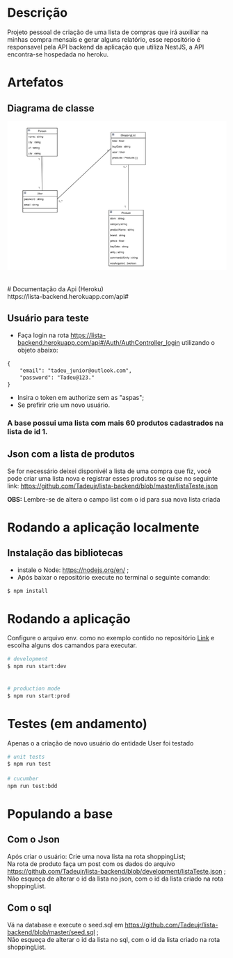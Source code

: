 # Descrição

Projeto pessoal de criação de uma lista de compras que irá auxiliar na minhas compra mensais e gerar alguns relatório, esse repositório é responsavel pela API backend da aplicação que utiliza NestJS, a API encontra-se hospedada no heroku.

# Artefatos
  ## Diagrama de classe <br>
 ![texto](./artefacts/ShoppingList.png)
 
 <br>
# Documentação da Api (Heroku) <br>
https://lista-backend.herokuapp.com/api#



## Usuário para teste <br>
* Faça login na rota https://lista-backend.herokuapp.com/api#/Auth/AuthController_login utilizando o objeto abaixo:<br>
```
{
    "email": "tadeu_junior@outlook.com",
    "password": "Tadeu@123."
}

```
* Insira o token em authorize sem as "aspas";
* Se prefirir crie um novo usuário.<br>

### A base possui uma lista com mais 60 produtos cadastrados na lista de id 1.

## Json com a lista de produtos <br>

Se for necessário deixei disponivél a lista de uma compra que fiz, você pode criar uma lista nova e registrar esses produtos se quise no seguinte link: https://github.com/Tadeujr/lista-backend/blob/master/listaTeste.json

<b>OBS:</b> Lembre-se de altera o campo list com o id para sua nova lista criada

# Rodando a aplicação localmente
## Instalação das bibliotecas  

* instale o Node: https://nodejs.org/en/ ;
* Após baixar o repositório execute no terminal o seguinte comando:

```bash
$ npm install

```

# Rodando a aplicação
Configure o arquivo env. como no exemplo contido no repositório <a href="https://github.com/Tadeujr/lista-backend/blob/development/.env.example">Link</a> e escolha alguns dos camandos para executar.
```bash
# development
$ npm run start:dev


# production mode
$ npm run start:prod
```

# Testes (em andamento)
 Apenas o a criação de novo usuário do entidade User foi testado
```bash
# unit tests
$ npm run test

# cucumber
npm run test:bdd

```


# Populando a base
## Com o Json
Após criar o usuário:
 Crie uma nova lista na rota shoppingList;<br>
 Na rota de produto faça um post com os dados do arquivo https://github.com/Tadeujr/lista-backend/blob/development/listaTeste.json ;<br>
 Não esqueça de alterar o id da lista no json, com o id da lista criado na rota shoppingList.
 
## Com o sql
  Vá na database e execute o seed.sql em https://github.com/Tadeujr/lista-backend/blob/master/seed.sql ;<br>
  Não esqueça de alterar o id da lista no sql, com o id da lista criado na rota shoppingList.
